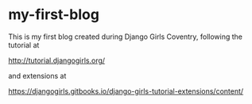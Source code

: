 # my-first-blog

This is my first blog created during Django Girls Coventry, following the tutorial at 

http://tutorial.djangogirls.org/

and extensions at

https://djangogirls.gitbooks.io/django-girls-tutorial-extensions/content/